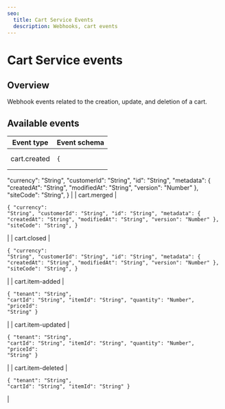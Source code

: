 ```yaml
---
seo:
  title: Cart Service Events
  description: Webhooks, cart events
---
```


# Cart Service events

## Overview

Webhook events related to the creation, update, and deletion of a cart.

## Available events

| Event type        | Event schema                                                                                                                                                                                                                                                         |
| ----------------- | -------------------------------------------------------------------------------------------------------------------------------------------------------------------------------------------------------------------------------------------------------------------- |
| cart.created      | <pre class="language-json"><code class="lang-json">{
  "currency": "String",
  "customerId": "String",
  "id": "String",
  "metadata": {
    "createdAt": "String",
    "modifiedAt": "String",
    "version": "Number"
  },
  "siteCode": "String",
}
</code></pre> |
| cart.merged       | <pre class="language-json"><code class="lang-json">{
  "currency": "String",
  "customerId": "String",
  "id": "String",
  "metadata": {
    "createdAt": "String",
    "modifiedAt": "String",
    "version": "Number"
  },
  "siteCode": "String",
}
</code></pre> |
| cart.closed       | <pre class="language-json"><code class="lang-json">{
  "currency": "String",
  "customerId": "String",
  "id": "String",
  "metadata": {
    "createdAt": "String",
    "modifiedAt": "String",
    "version": "Number"
  },
  "siteCode": "String",
}
</code></pre> |
| cart.item-added   | <pre class="language-json"><code class="lang-json">{
  "tenant": "String",
  "cartId": "String",
  "itemId":  "String",
  "quantity": "Number",
  "priceId": "String"
}
</code></pre>                                                                                |
| cart.item-updated | <pre class="language-json"><code class="lang-json">{
  "tenant": "String",
  "cartId": "String",
  "itemId":  "String",
  "quantity": "Number",
  "priceId": "String"
}
</code></pre>                                                                                |
| cart.item-deleted | <pre class="language-json"><code class="lang-json">{
  "tenant": "String",
  "cartId": "String",
  "itemId":  "String"
}
</code></pre>                                                                                                                               |
